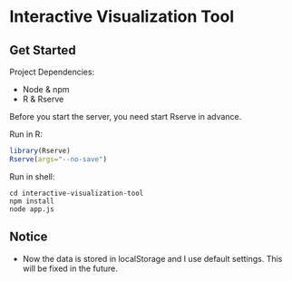# Interactive Visualization Tool

## Get Started
Project Dependencies:
* Node & npm
* R & Rserve

Before you start the server, you need start Rserve in advance.

Run in R:
```R
library(Rserve)
Rserve(args="--no-save")
```
Run in shell:
```shell
cd interactive-visualization-tool
npm install
node app.js
```

## Notice
* Now the data is stored in localStorage and I use default settings. This will be fixed in the future.
